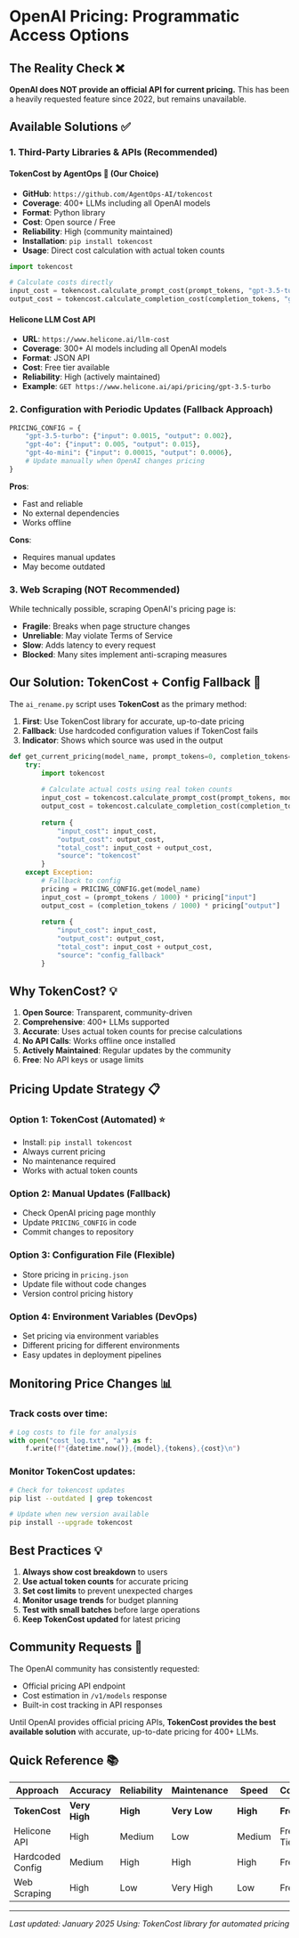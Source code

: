 # OpenAI Pricing: Programmatic Access Options

## The Reality Check ❌

**OpenAI does NOT provide an official API for current pricing.** This has been a heavily requested feature since 2022, but remains unavailable.

## Available Solutions ✅

### 1. Third-Party Libraries & APIs (Recommended)

#### **TokenCost by AgentOps** 🥇 (Our Choice)
- **GitHub**: `https://github.com/AgentOps-AI/tokencost`
- **Coverage**: 400+ LLMs including all OpenAI models
- **Format**: Python library
- **Cost**: Open source / Free
- **Reliability**: High (community maintained)
- **Installation**: `pip install tokencost`
- **Usage**: Direct cost calculation with actual token counts

```python
import tokencost

# Calculate costs directly
input_cost = tokencost.calculate_prompt_cost(prompt_tokens, "gpt-3.5-turbo")
output_cost = tokencost.calculate_completion_cost(completion_tokens, "gpt-3.5-turbo")
```

#### **Helicone LLM Cost API**
- **URL**: `https://www.helicone.ai/llm-cost`
- **Coverage**: 300+ AI models including all OpenAI models
- **Format**: JSON API
- **Cost**: Free tier available
- **Reliability**: High (actively maintained)
- **Example**: `GET https://www.helicone.ai/api/pricing/gpt-3.5-turbo`

### 2. Configuration with Periodic Updates (Fallback Approach)

```python
PRICING_CONFIG = {
    "gpt-3.5-turbo": {"input": 0.0015, "output": 0.002},
    "gpt-4o": {"input": 0.005, "output": 0.015},
    "gpt-4o-mini": {"input": 0.00015, "output": 0.0006},
    # Update manually when OpenAI changes pricing
}
```

**Pros**:
- Fast and reliable
- No external dependencies
- Works offline

**Cons**:
- Requires manual updates
- May become outdated

### 3. Web Scraping (NOT Recommended)

While technically possible, scraping OpenAI's pricing page is:
- **Fragile**: Breaks when page structure changes
- **Unreliable**: May violate Terms of Service
- **Slow**: Adds latency to every request
- **Blocked**: Many sites implement anti-scraping measures

## Our Solution: TokenCost + Config Fallback 🎯

The `ai_rename.py` script uses **TokenCost** as the primary method:

1. **First**: Use TokenCost library for accurate, up-to-date pricing
2. **Fallback**: Use hardcoded configuration values if TokenCost fails
3. **Indicator**: Shows which source was used in the output

```python
def get_current_pricing(model_name, prompt_tokens=0, completion_tokens=0):
    try:
        import tokencost
        
        # Calculate actual costs using real token counts
        input_cost = tokencost.calculate_prompt_cost(prompt_tokens, model_name)
        output_cost = tokencost.calculate_completion_cost(completion_tokens, model_name)
        
        return {
            "input_cost": input_cost,
            "output_cost": output_cost,
            "total_cost": input_cost + output_cost,
            "source": "tokencost"
        }
    except Exception:
        # Fallback to config
        pricing = PRICING_CONFIG.get(model_name)
        input_cost = (prompt_tokens / 1000) * pricing["input"]
        output_cost = (completion_tokens / 1000) * pricing["output"]
        
        return {
            "input_cost": input_cost,
            "output_cost": output_cost,
            "total_cost": input_cost + output_cost,
            "source": "config_fallback"
        }
```

## Why TokenCost? 💡

1. **Open Source**: Transparent, community-driven
2. **Comprehensive**: 400+ LLMs supported
3. **Accurate**: Uses actual token counts for precise calculations
4. **No API Calls**: Works offline once installed
5. **Actively Maintained**: Regular updates by the community
6. **Free**: No API keys or usage limits

## Pricing Update Strategy 📋

### Option 1: TokenCost (Automated) ⭐
- Install: `pip install tokencost`
- Always current pricing
- No maintenance required
- Works with actual token counts

### Option 2: Manual Updates (Fallback)
- Check OpenAI pricing page monthly
- Update `PRICING_CONFIG` in code
- Commit changes to repository

### Option 3: Configuration File (Flexible)
- Store pricing in `pricing.json`
- Update file without code changes
- Version control pricing history

### Option 4: Environment Variables (DevOps)
- Set pricing via environment variables
- Different pricing for different environments
- Easy updates in deployment pipelines

## Monitoring Price Changes 📊

### Track costs over time:

```python
# Log costs to file for analysis
with open("cost_log.txt", "a") as f:
    f.write(f"{datetime.now()},{model},{tokens},{cost}\n")
```

### Monitor TokenCost updates:

```bash
# Check for tokencost updates
pip list --outdated | grep tokencost

# Update when new version available
pip install --upgrade tokencost
```

## Best Practices 💡

1. **Always show cost breakdown** to users
2. **Use actual token counts** for accurate pricing
3. **Set cost limits** to prevent unexpected charges
4. **Monitor usage trends** for budget planning
5. **Test with small batches** before large operations
6. **Keep TokenCost updated** for latest pricing

## Community Requests 📝

The OpenAI community has consistently requested:
- Official pricing API endpoint
- Cost estimation in `/v1/models` response
- Built-in cost tracking in API responses

Until OpenAI provides official pricing APIs, **TokenCost provides the best available solution** with accurate, up-to-date pricing for 400+ LLMs.

## Quick Reference 📚

| Approach | Accuracy | Reliability | Maintenance | Speed | Cost |
|----------|----------|-------------|-------------|-------|------|
| **TokenCost** | **Very High** | **High** | **Very Low** | **High** | **Free** |
| Helicone API | High | Medium | Low | Medium | Free Tier |
| Hardcoded Config | Medium | High | High | High | Free |
| Web Scraping | High | Low | Very High | Low | Free |

---

*Last updated: January 2025*
*Using: TokenCost library for automated pricing* 